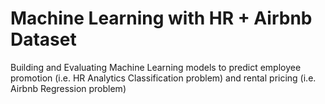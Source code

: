 # Machine Learning with HR + Airbnb Dataset
Building and Evaluating Machine Learning models to predict employee promotion (i.e. HR Analytics Classification problem) and rental pricing (i.e. Airbnb Regression problem)
